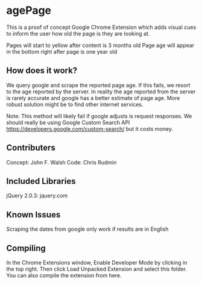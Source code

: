 agePage
================================

This is a proof of concept Google Chrome Extension which adds visual cues to inform the user how old the page is they are looking at.

Pages will start to yellow after content is 3 months old
Page age will appear in the bottom right after page is one year old

How does it work?
-------------------------

We query google and scrape the reported page age. If this fails, we resort to the age reported by the server.
In reality the age reported from the server is rarely accurate and google has a better estimate of page age.
More robust solution might be to find other internet services.

Note: This method will likely fail if google adjusts is request responses. We should really be using Google Custom Search API https://developers.google.com/custom-search/ but it costs money.

Contributers
-------------------------------

Concept: John F. Walsh
Code: Chris Rudmin

Included Libraries
-------------------------------

jQuery 2.0.3: jquery.com

Known Issues
-------------------------------

Scraping the dates from google only work if results are in English


Compiling
------------------------

In the Chrome Extensions window, Enable Developer Mode by clicking in the top right. Then click Load Unpacked Extension and select this folder. You can also compile the extension from here. 
